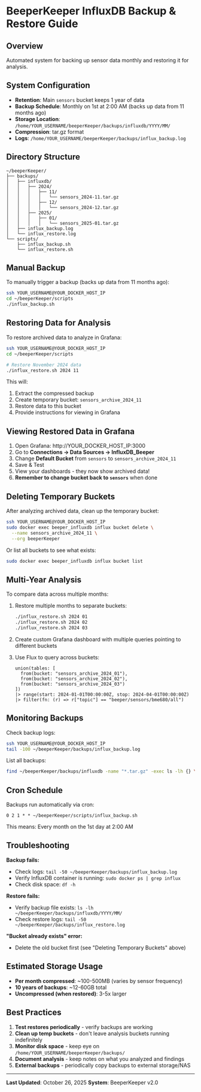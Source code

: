 # BeeperKeeper InfluxDB Backup & Restore Guide

## Overview

Automated system for backing up sensor data monthly and restoring it for analysis.

## System Configuration

- **Retention**: Main `sensors` bucket keeps 1 year of data
- **Backup Schedule**: Monthly on 1st at 2:00 AM (backs up data from 11 months ago)
- **Storage Location**: `/home/YOUR_USERNAME/beeperKeeper/backups/influxdb/YYYY/MM/`
- **Compression**: tar.gz format
- **Logs**: `/home/YOUR_USERNAME/beeperKeeper/backups/influx_backup.log`

## Directory Structure

```
~/beeperKeeper/
├── backups/
│   ├── influxdb/
│   │   ├── 2024/
│   │   │   ├── 11/
│   │   │   │   └── sensors_2024-11.tar.gz
│   │   │   ├── 12/
│   │   │   │   └── sensors_2024-12.tar.gz
│   │   ├── 2025/
│   │   │   ├── 01/
│   │   │   │   └── sensors_2025-01.tar.gz
│   ├── influx_backup.log
│   └── influx_restore.log
└── scripts/
    ├── influx_backup.sh
    └── influx_restore.sh
```

## Manual Backup

To manually trigger a backup (backs up data from 11 months ago):

```bash
ssh YOUR_USERNAME@YOUR_DOCKER_HOST_IP
cd ~/beeperKeeper/scripts
./influx_backup.sh
```

## Restoring Data for Analysis

To restore archived data to analyze in Grafana:

```bash
ssh YOUR_USERNAME@YOUR_DOCKER_HOST_IP
cd ~/beeperKeeper/scripts

# Restore November 2024 data
./influx_restore.sh 2024 11
```

This will:
1. Extract the compressed backup
2. Create temporary bucket: `sensors_archive_2024_11`
3. Restore data to this bucket
4. Provide instructions for viewing in Grafana

## Viewing Restored Data in Grafana

1. Open Grafana: http://YOUR_DOCKER_HOST_IP:3000
2. Go to **Connections → Data Sources → InfluxDB_Beeper**
3. Change **Default Bucket** from `sensors` to `sensors_archive_2024_11`
4. Save & Test
5. View your dashboards - they now show archived data!
6. **Remember to change bucket back to `sensors`** when done

## Deleting Temporary Buckets

After analyzing archived data, clean up the temporary bucket:

```bash
ssh YOUR_USERNAME@YOUR_DOCKER_HOST_IP
sudo docker exec beeper_influxdb influx bucket delete \
  --name sensors_archive_2024_11 \
  --org beeperKeeper
```

Or list all buckets to see what exists:

```bash
sudo docker exec beeper_influxdb influx bucket list
```

## Multi-Year Analysis

To compare data across multiple months:

1. Restore multiple months to separate buckets:
   ```bash
   ./influx_restore.sh 2024 01
   ./influx_restore.sh 2024 02
   ./influx_restore.sh 2024 03
   ```

2. Create custom Grafana dashboard with multiple queries pointing to different buckets

3. Use Flux to query across buckets:
   ```flux
   union(tables: [
     from(bucket: "sensors_archive_2024_01"),
     from(bucket: "sensors_archive_2024_02"),
     from(bucket: "sensors_archive_2024_03")
   ])
   |> range(start: 2024-01-01T00:00:00Z, stop: 2024-04-01T00:00:00Z)
   |> filter(fn: (r) => r["topic"] == "beeper/sensors/bme680/all")
   ```

## Monitoring Backups

Check backup logs:
```bash
ssh YOUR_USERNAME@YOUR_DOCKER_HOST_IP
tail -100 ~/beeperKeeper/backups/influx_backup.log
```

List all backups:
```bash
find ~/beeperKeeper/backups/influxdb -name "*.tar.gz" -exec ls -lh {} \;
```

## Cron Schedule

Backups run automatically via cron:
```
0 2 1 * * ~/beeperKeeper/scripts/influx_backup.sh
```

This means: Every month on the 1st day at 2:00 AM

## Troubleshooting

**Backup fails:**
- Check logs: `tail -50 ~/beeperKeeper/backups/influx_backup.log`
- Verify InfluxDB container is running: `sudo docker ps | grep influx`
- Check disk space: `df -h`

**Restore fails:**
- Verify backup file exists: `ls -lh ~/beeperKeeper/backups/influxdb/YYYY/MM/`
- Check restore logs: `tail -50 ~/beeperKeeper/backups/influx_restore.log`

**"Bucket already exists" error:**
- Delete the old bucket first (see "Deleting Temporary Buckets" above)

## Estimated Storage Usage

- **Per month compressed**: ~100-500MB (varies by sensor frequency)
- **10 years of backups**: ~12-60GB total
- **Uncompressed (when restored)**: 3-5x larger

## Best Practices

1. **Test restores periodically** - verify backups are working
2. **Clean up temp buckets** - don't leave analysis buckets running indefinitely
3. **Monitor disk space** - keep eye on `/home/YOUR_USERNAME/beeperKeeper/backups/`
4. **Document analysis** - keep notes on what you analyzed and findings
5. **External backups** - periodically copy backups to external storage/NAS

---

**Last Updated**: October 26, 2025
**System**: BeeperKeeper v2.0
